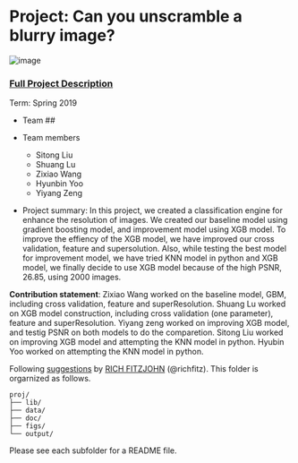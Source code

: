 # Project: Can you unscramble a blurry image? 
![image](figs/example.png)

### [Full Project Description](doc/project3_desc.md)

Term: Spring 2019

+ Team ##
+ Team members
	+ Sitong Liu
	+ Shuang Lu
	+ Zixiao Wang
	+ Hyunbin Yoo
	+ Yiyang Zeng

+ Project summary: In this project, we created a classification engine for enhance the resolution of images. We created our baseline model using gradient boosting model, and improvement model using XGB model. To improve the effiency of the XGB model, we have improved our cross validation, feature and supersolution. Also, while testing the best model for improvement model, we have tried KNN model in python and XGB model, we finally decide to use XGB model because of the high PSNR, 26.85, using 2000 images. 
	
**Contribution statement**: Zixiao Wang worked on the baseline model, GBM, including cross validation, feature and superResolution. Shuang Lu worked on XGB model construction, including cross validation (one parameter), feature and superResolution. Yiyang zeng worked on improving XGB model, and testig PSNR on both models to do the comparetion. Sitong Liu worked on improving XGB model and attempting the KNN model in python. Hyubin Yoo worked on attempting the KNN model in python. 

Following [suggestions](http://nicercode.github.io/blog/2013-04-05-projects/) by [RICH FITZJOHN](http://nicercode.github.io/about/#Team) (@richfitz). This folder is orgarnized as follows.

```
proj/
├── lib/
├── data/
├── doc/
├── figs/
└── output/
```

Please see each subfolder for a README file.

